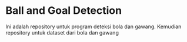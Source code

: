 # Ball and Goal Detection
Ini adalah repository untuk program deteksi bola dan gawang. Kemudian repository untuk dataset dari bola dan gawang
